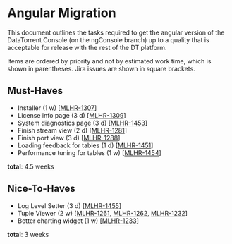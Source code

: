 Angular Migration
=================

This document outlines the tasks required to get the angular version of the DataTorrent Console (on the ngConsole branch) up to a quality that is acceptable for release with the rest of the DT platform.

Items are ordered by priority and not by estimated work time, which is shown in parentheses.
Jira issues are shown in square brackets.

Must-Haves
----------
- Installer (1 w) [[MLHR-1307](https://malhar.atlassian.net/browse/MLHR-1307)]
- License info page (3 d) [[MLHR-1309](https://malhar.atlassian.net/browse/MLHR-1309)]
- System diagnostics page (3 d) [[MLHR-1453](https://malhar.atlassian.net/browse/MLHR-1453)]
- Finish stream view (2 d) [[MLHR-1281](https://malhar.atlassian.net/browse/MLHR-1281)]
- Finish port view (3 d) [[MLHR-1288](https://malhar.atlassian.net/browse/MLHR-1288)]
- Loading feedback for tables (1 d) [[MLHR-1451](https://malhar.atlassian.net/browse/MLHR-1451)]
- Performance tuning for tables (1 w) [[MLHR-1454](https://malhar.atlassian.net/browse/MLHR-1454)]

**total**: 4.5 weeks

Nice-To-Haves
-------------
- Log Level Setter (3 d) [[MLHR-1455](https://malhar.atlassian.net/browse/MLHR-1455)]
- Tuple Viewer (2 w) [[MLHR-1261](https://malhar.atlassian.net/browse/MLHR-1261), [MLHR-1262](https://malhar.atlassian.net/browse/MLHR-1262), [MLHR-1232](https://malhar.atlassian.net/browse/MLHR-1232)]
- Better charting widget (1 w) [[MLHR-1233](https://malhar.atlassian.net/browse/MLHR-1233)]

**total**: 3 weeks
